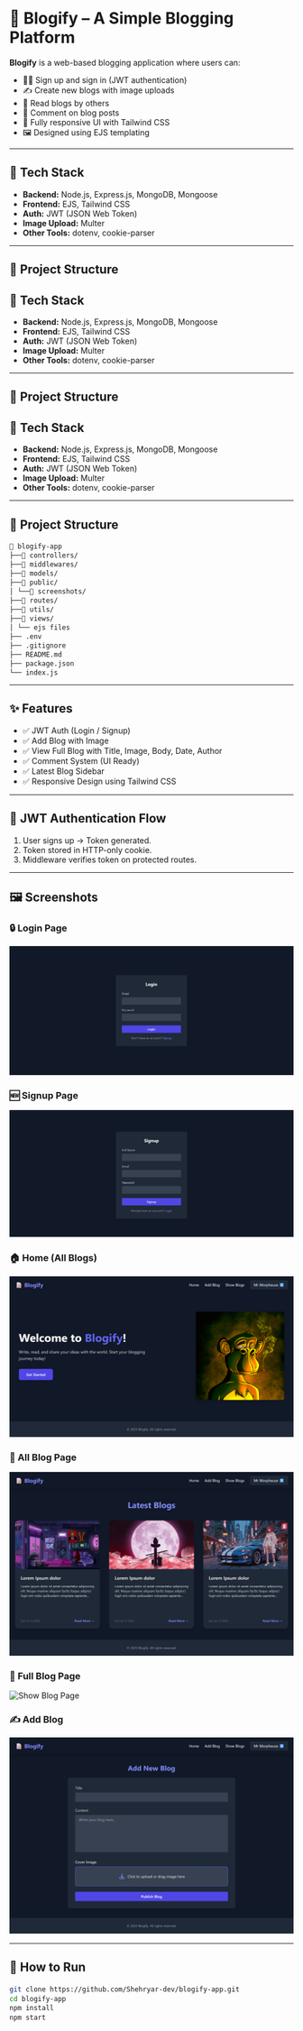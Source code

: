 # 📝 Blogify – A Simple Blogging Platform

**Blogify** is a web-based blogging application where users can:

- 🧑‍💻 Sign up and sign in (JWT authentication)
- ✍️ Create new blogs with image uploads
- 📖 Read blogs by others
- 💬 Comment on blog posts
- 📱 Fully responsive UI with Tailwind CSS
- 🖼️ Designed using EJS templating

---

## 🔧 Tech Stack

- **Backend:** Node.js, Express.js, MongoDB, Mongoose
- **Frontend:** EJS, Tailwind CSS
- **Auth:** JWT (JSON Web Token)
- **Image Upload:** Multer
- **Other Tools:** dotenv, cookie-parser

---

## 📁 Project Structure


## 🔧 Tech Stack

- **Backend:** Node.js, Express.js, MongoDB, Mongoose
- **Frontend:** EJS, Tailwind CSS
- **Auth:** JWT (JSON Web Token)
- **Image Upload:** Multer
- **Other Tools:** dotenv, cookie-parser

---

## 📁 Project Structure


## 🔧 Tech Stack

- **Backend:** Node.js, Express.js, MongoDB, Mongoose
- **Frontend:** EJS, Tailwind CSS
- **Auth:** JWT (JSON Web Token)
- **Image Upload:** Multer
- **Other Tools:** dotenv, cookie-parser

---

## 📁 Project Structure
```
📂 blogify-app
├──📂 controllers/
├──📂 middlewares/
├──📂 models/
├──📂 public/
│ └──📂 screenshots/
├──📂 routes/
├──📂 utils/
├──📂 views/
│ └── ejs files
├── .env
├── .gitignore
├── README.md
├── package.json
└── index.js
```

---

## ✨ Features

- ✅ JWT Auth (Login / Signup)
- ✅ Add Blog with Image
- ✅ View Full Blog with Title, Image, Body, Date, Author
- ✅ Comment System (UI Ready)
- ✅ Latest Blog Sidebar
- ✅ Responsive Design using Tailwind CSS

---

## 🔐 JWT Authentication Flow

1. User signs up → Token generated.
2. Token stored in HTTP-only cookie.
3. Middleware verifies token on protected routes.

---

## 🖼️ Screenshots

### 🔒 Login Page
![Login Page](./public/screenshots/login.png)

### 🆕 Signup Page
![Signup Page](./public/screenshots/signup.png)

### 🏠 Home (All Blogs)
![Home Page](./public/screenshots/home.png)

### 📄 All Blog Page
![Show Blog Page](./public/screenshots/show-all-blog.png)

### 📄 Full Blog Page
![Show Blog Page](./public/screenshots/show-single-blog.png)

### ✍️ Add Blog
![Add Blog](./public/screenshots/add.png)

---

## 🚀 How to Run

```bash
git clone https://github.com/Shehryar-dev/blogify-app.git
cd blogify-app
npm install
npm start
